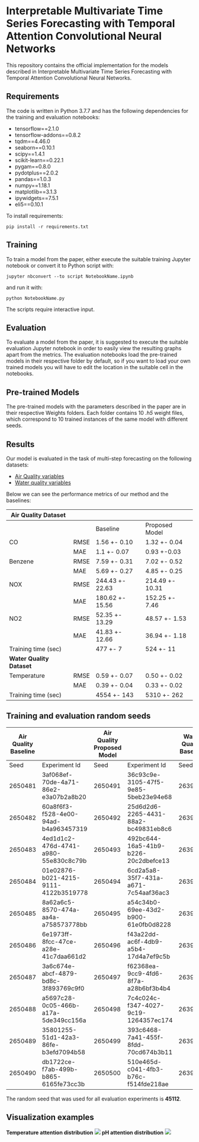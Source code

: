 # Interpretable Multivariate Time Series Forecasting with Temporal Attention Convolutional Neural Networks

This repository contains the official implementation for the models described in Interpretable Multivariate Time Series Forecasting with Temporal Attention Convolutional Neural Networks. 

## Requirements

The code is written in Python 3.7.7 and has the following dependencies for the training and evaluation notebooks:
* tensorflow==2.1.0
* tensorflow-addons==0.8.2
* tqdm==4.46.0
* seaborn==0.10.1
* scipy==1.4.1
* scikit-learn==0.22.1
* pygam==0.8.0
* pydotplus==2.0.2
* pandas==1.0.3
* numpy==1.18.1
* matplotlib==3.1.3
* ipywidgets==7.5.1
* eli5==0.10.1 

To install requirements:

```setup
pip install -r requirements.txt
```

## Training

To train a model from the paper, either execute the suitable training Jupyter notebook or convert it to Python script with:
```
jupyter nbconvert --to script NotebookName.ipynb
```
and run it with:
```train
python NotebookName.py
```
The scripts require interactive input.

## Evaluation

To evaluate a model from the paper, it is suggested to execute the suitable evaluation Jupyter notebook in order to easily view the resulting graphs apart from the metrics. 
The evaluation notebooks load the pre-trained models in their respective folder by default, so if you want to load your own trained models you will have to edit the location in the suitable cell in the notebooks. 
## Pre-trained Models

The pre-trained models with the parameters described in the paper are in their respective Weights folders.
Each folder contains 10 _.h5_ weight files, which correspond to 10 trained instances of the same model with different seeds.

## Results

Our model is evaluated in the task of multi-step forecasting on the following datasets:
* [Air Quality variables](https://archive.ics.uci.edu/ml/datasets/Air+Quality)
* [Water quality variables](https://www.data.qld.gov.au/dataset/ambient-estuarine-water-quality-monitoring-data-near-real-time-sites-2012-to-present-day)


Below we can see the performance metrics of our method and the baselines:

|**Air Quality Dataset** |                 |                 ||
|----------------|-------|-----------------|-----------------|
|                |       | Baseline        | Proposed Model  |
| CO             | RMSE  | 1.56 +- 0.10    | 1.32 +- 0.04    |
|                | MAE   | 1.1 +- 0.07     | 0.93 +-0.03     |
| Benzene        | RMSE  | 7.59 +- 0.31    | 7.02 +- 0.52    |
|                | MAE   | 5.69 +- 0.27    | 4.85 +- 0.25    |
| NOX            | RMSE  | 244.43 +- 22.63 | 214.49 +- 10.31 |
|                | MAE   | 180.62 +- 15.56 | 152.25 +- 7.46  |
| NO2            | RMSE  | 52.35 +- 13.29  | 48.57 +- 1.53   |
|                | MAE   | 41.83 +- 12.66  | 36.94 +- 1.18   |
| Training time (sec)  |       | 477 +- 7        | 524 +- 11       |
|**Water Quality Dataset**   |                 |                 |
| Temperature    | RMSE  | 0.59 +- 0.07    | 0.50 +- 0.02    |
|                | MAE   | 0.39 +- 0.04    | 0.33 +- 0.02    |
| Training time (sec)  |       | 4554 +- 143     | 5310 +- 262     | 

## Training and evaluation random seeds

| Air Quality Baseline |                                      | Air Quality Proposed Model |                                      | Water Quality Baseline |                                      | Water Quality Proposed Model |                                      |
|----------------------|--------------------------------------|----------------------------|--------------------------------------|------------------------|--------------------------------------|------------------------------|--------------------------------------|
| Seed                 | Experiment Id                        | Seed                       | Experiment Id                        | Seed                   | Experiment Id                        | Seed                         | Experiment Id                        |
| 2650481              | 3af068ef-70de-4a71-86e2-e3a07b2a8b20 | 2650491                    | 36c93c9e-3105-47f5-9e85-5beb23e94e68 | 2639467                | 5aa4c32f-3a25-49b8-997b-1bdb4af37939 | 2639478                      | b4b94f1c-6d65-459c-adb8-389cbd0e97c5 |
| 2650482              | 60a8f6f3-f528-4e00-94ad-b4a963457319 | 2650492                    | 25d6d2d6-2265-4431-88a2-bc49831eb8c6 | 2639468                | 80c4e454-726a-405f-9e83-f524f20939a9 | 2639479                      | 3a4e66b9-5244-4bc0-9076-a3eca47d5fe4 |
| 2650483              | 4ed1d1c2-476d-4741-a980-55e830c8c79b | 2650493                    | 492bc644-16a5-41b9-b226-20c2dbefce13 | 2639469                | d1ef568b-174d-4f9e-97b6-6813c4270a5c | 2639480                      | 78337ffe-d26e-4e7b-9497-0bd0cb9c2974 |
| 2650484              | 01e02876-b021-4215-9111-4122b3519778 | 2650494                    | 6cd2a5a8-35f7-431a-a671-7c54aaf36ac3 | 2639470                | 317ff62b-8bcd-40c1-811d-b5ba67d2ab7c | 2639481                      | c6c30ea5-33ab-4900-bc0e-d2fd98c1bcab |
| 2650485              | 8a62a6c5-8570-474a-aa4a-a758573778bb | 2650495                    | a54c34b0-69ee-43d2-b900-61e0fb0d8228 | 2639471                | 83f3dcf9-491a-4c20-8c39-064c65163d35 | 2639482                      | db7b10b4-4b52-4a26-97ca-56186eb924a1 |
| 2650486              | 6e1973ff-8fcc-47ce-a28e-41c7daa661d2 | 2650496                    | f43a22dd-ac6f-4db9-a5b4-17d4a7ef9c5b | 2639472                | cef6c672-f8eb-4916-9221-82051633b99c | 2639483                      | f08332bc-d654-4219-a7c1-e0e6854fb2b5 |
| 2650487              | 3a6c674e-abcf-4879-bd8c-3f893769c9f0 | 2650497                    | f62368ea-9cc9-4fd6-8f7a-a28b6bf3b4b4 | 2639473                | 7e31a1d4-5fed-4924-939e-b2cde7fdf96b | 2639484                      | 7fba0620-13b4-4306-8a2a-6c82b025a8fe |
| 2650488              | a5697c28-0c05-466b-a17a-5de349cc156a | 2650498                    | 7c4c024c-f347-4027-9c19-1264357ec174 | 2639474                | 350cbc49-a71e-4336-839b-2be9ed889eca | 2639485                      | 67f95b23-e4a5-4b5b-9512-6c65e3918545 |
| 2650489              | 35801255-51d1-42a3-86fe-b3efd7094b58 | 2650499                    | 393c6468-7a41-455f-8fdd-70cd674b3b11 | 2639475                | 6847ae60-80d8-4580-bb3e-10ee1e9ccaf3 | 2639486                      | b82aad09-1631-4540-9058-3c6eff69511e |
| 2650490              | db1722ce-f7ab-499b-b865-6165fe73cc3b | 2650500                    | 510e465d-c041-4fb3-b76c-f514fde218ae | 2639476                | b6108ad8-4a30-49d8-aaad-4d8d1c40ad37 | 2639487                      | bcb62682-39db-483e-aa24-b9afa625d99e |

The random seed that was used for all evaluation experiments is **45112**.
## Visualization examples
**Temperature attention distribution**
![](Temp_degC_abs_att.gif)
**pH attention distribution**
![](pH_abs_att.gif)
